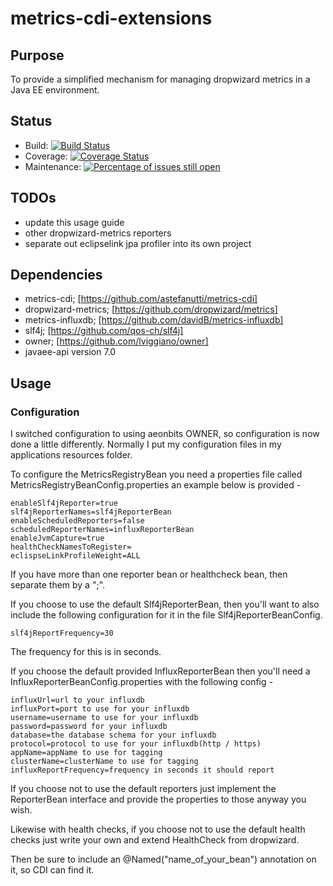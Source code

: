 # metrics-cdi-extensions

## Purpose

To provide a simplified mechanism for managing dropwizard metrics in a Java EE environment.  

## Status
* Build: [![Build Status](https://travis-ci.org/djr4488/metrics.svg?branch=master)](https://travis-ci.org/djr4488/metrics)
* Coverage: [![Coverage Status](https://coveralls.io/repos/github/djr4488/metrics/badge.svg?branch=master)](https://coveralls.io/github/djr4488/metrics?branch=master)
* Maintenance: [![Percentage of issues still open](http://isitmaintained.com/badge/open/djr4488/metrics.svg)](http://isitmaintained.com/project/djr4488/metrics "Percentage of issues still open")

## TODOs

* update this usage guide
* other dropwizard-metrics reporters
* separate out eclipselink jpa profiler into its own project

## Dependencies

* metrics-cdi; [https://github.com/astefanutti/metrics-cdi]
* dropwizard-metrics; [https://github.com/dropwizard/metrics]
* metrics-influxdb; [https://github.com/davidB/metrics-influxdb]
* slf4j; [https://github.com/qos-ch/slf4j]
* owner; [https://github.com/lviggiano/owner]
* javaee-api version 7.0

## Usage

### Configuration
I switched configuration to using aeonbits OWNER, so configuration is now done a little differently.
Normally I put my configuration files in my applications resources folder.

To configure the MetricsRegistryBean you need a properties file called MetricsRegistryBeanConfig.properties an example
below is provided -

```
enableSlf4jReporter=true
slf4jReporterNames=slf4jReporterBean
enableScheduledReporters=false
scheduledReporterNames=influxReporterBean
enableJvmCapture=true
healthCheckNamesToRegister=
eclispseLinkProfileWeight=ALL
```
If you have more than one reporter bean or healthcheck bean, then separate them by a ";".

If you choose to use the default Slf4jReporterBean, then you'll want to also include the following configuration for it
in the file Slf4jReporterBeanConfig.

```
slf4jReportFrequency=30
```
The frequency for this is in seconds.


If you choose the default provided InfluxReporterBean then you'll need a InfluxReporterBeanConfig.properties with the
following config -

```
influxUrl=url to your influxdb
influxPort=port to use for your influxdb
username=username to use for your influxdb
password=password for your influxdb
database=the database schema for your influxdb
protocol=protocol to use for your influxdb(http / https)
appName=appName to use for tagging
clusterName=clusterName to use for tagging
influxReportFrequency=frequency in seconds it should report
```

If you choose not to use the default reporters just implement the ReporterBean interface and provide the properties to
those anyway you wish.

Likewise with health checks, if you choose not to use the default health checks just write your own and extend HealthCheck
from dropwizard.

Then be sure to include an @Named("name_of_your_bean") annotation on it, so CDI can find it.
